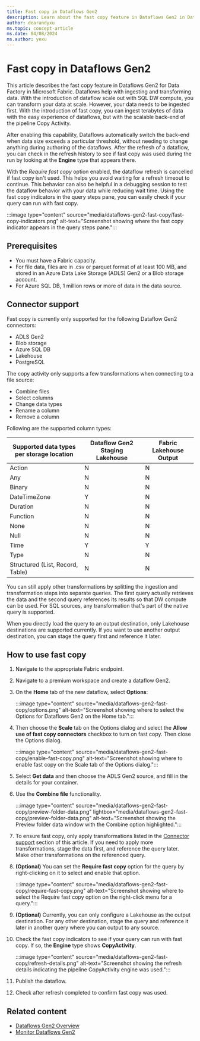 ```yaml
---
title: Fast copy in Dataflows Gen2
description: Learn about the fast copy feature in Dataflows Gen2 in Data Factory for Microsoft Fabric.
author: dearandyxu
ms.topic: concept-article
ms.date: 04/08/2024
ms.author: yexu
---
```


# Fast copy in Dataflows Gen2

This article describes the fast copy feature in Dataflows Gen2 for Data Factory in Microsoft Fabric. Dataflows help with ingesting and transforming data. With the introduction of dataflow scale out with SQL DW compute, you can transform your data at scale. However, your data needs to be ingested first. With the introduction of fast copy, you can ingest terabytes of data with the easy experience of dataflows, but with the scalable back-end of the pipeline Copy Activity.

After enabling this capability, Dataflows automatically switch the back-end when data size exceeds a particular threshold, without needing to change anything during authoring of the dataflows. After the refresh of a dataflow, you can check in the refresh history to see if fast copy was used during the run by looking at the **Engine** type that appears there.

With the _Require fast copy_ option enabled, the dataflow refresh is cancelled if fast copy isn't used. This helps you avoid waiting for a refresh timeout to continue. This behavior can also be helpful in a debugging session to test the dataflow behavior with your data while reducing wait time. Using the fast copy indicators in the query steps pane, you can easily check if your query can run with fast copy.

:::image type="content" source="media/dataflows-gen2-fast-copy/fast-copy-indicators.png" alt-text="Screenshot showing where the fast copy indicator appears in the query steps pane.":::

## Prerequisites

- You must have a Fabric capacity.
- For file data, files are in .csv or parquet format of at least 100 MB, and stored in an Azure Data Lake Storage (ADLS) Gen2 or a Blob storage account.
- For Azure SQL DB, 1 million rows or more of data in the data source.

## Connector support

Fast copy is currently only supported for the following Dataflow Gen2 connectors:

- ADLS Gen2
- Blob storage
- Azure SQL DB
- Lakehouse
- PostgreSQL

The copy activity only supports a few transformations when connecting to a file source:

- Combine files
- Select columns
- Change data types
- Rename a column
- Remove a column

Following are the supported column types:


|Supported data types per storage location  |Dataflow Gen2 Staging Lakehouse  |Fabric Lakehouse Output  |
|---------|---------|---------|
|Action     |N         |N         |
|Any     |N         |N         |
|Binary     |N         |N         |
|DateTimeZone     |Y         |N         |
|Duration     |N         |N         |
|Function     |N         |N         |
|None     |N         |N         |
|Null     |N         |N         |
|Time     |Y         |Y         |
|Type     |N         |N         |
|Structured (List, Record, Table)     |N         |N         |

You can still apply other transformations by splitting the ingestion and transformation steps into separate queries. The first query actually retrieves the data and the second query references its results so that DW compute can be used. For SQL sources, any transformation that's part of the native query is supported.

When you directly load the query to an output destination, only Lakehouse destinations are supported currently. If you want to use another output destination, you can stage the query first and reference it later.

## How to use fast copy

1. Navigate to the appropriate Fabric endpoint.
1. Navigate to a premium workspace and create a dataflow Gen2.
1. On the **Home** tab of the new dataflow, select **Options**:

   :::image type="content" source="media/dataflows-gen2-fast-copy/options.png" alt-text="Screenshot showing where to select the Options for Dataflows Gen2 on the Home tab.":::

1. Then choose the **Scale** tab on the Options dialog and select the **Allow use of fast copy connectors** checkbox to turn on fast copy. Then close the Options dialog.

   :::image type="content" source="media/dataflows-gen2-fast-copy/enable-fast-copy.png" alt-text="Screenshot showing where to enable fast copy on the Scale tab of the Options dialog.":::

1. Select **Get data** and then choose the ADLS Gen2 source, and fill in the details for your container.
1. Use the **Combine file**  functionality.

   :::image type="content" source="media/dataflows-gen2-fast-copy/preview-folder-data.png" lightbox="media/dataflows-gen2-fast-copy/preview-folder-data.png" alt-text="Screenshot showing the Preview folder data window with the Combine option highlighted.":::

1. To ensure fast copy, only apply transformations listed in the [Connector support](#connector-support) section of this article. If you need to apply more transformations, stage the data first, and reference the query later. Make other transformations on the referenced query.
1. **(Optional)** You can set the **Require fast copy** option for the query by right-clicking on it to select and enable that option.

   :::image type="content" source="media/dataflows-gen2-fast-copy/require-fast-copy.png" alt-text="Screenshot showing where to select the Require fast copy option on the right-click menu for a query.":::

1. **(Optional)** Currently, you can only configure a Lakehouse as the output destination. For any other destination, stage the query and reference it later in another query where you can output to any source.
1. Check the fast copy indicators to see if your query can run with fast copy. If so, the **Engine** type shows **CopyActivity**.

   :::image type="content" source="media/dataflows-gen2-fast-copy/refresh-details.png" alt-text="Screenshot showing the refresh details indicating the pipeline CopyActivity engine was used.":::

1. Publish the dataflow.
1. Check after refresh completed to confirm fast copy was used.

## Related content

- [Dataflows Gen2 Overview](dataflows-gen2-overview.md)
- [Monitor Dataflows Gen2](dataflows-gen2-monitor.md)
